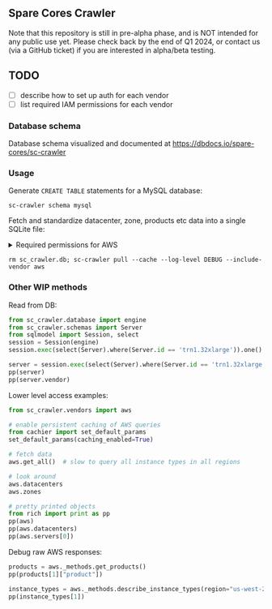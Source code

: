 ## Spare Cores Crawler

Note that this repository is still in pre-alpha phase, and is NOT intended for any public use yet.
Please check back by the end of Q1 2024, or contact us (via a GitHub ticket) if you are interested
in alpha/beta testing.

## TODO

- [ ] describe how to set up auth for each vendor
- [ ] list required IAM permissions for each vendor

### Database schema

Database schema visualized and documented at https://dbdocs.io/spare-cores/sc-crawler

### Usage

Generate `CREATE TABLE` statements for a MySQL database:

```shell
sc-crawler schema mysql
```

Fetch and standardize datacenter, zone, products etc data into a single SQLite file:

<details>

<summary>Required permissions for AWS</summary>

You will need the following IAM permissions to be able to run the Crawler in AWS:

```json
{
    "Version": "2012-10-17",
    "Statement": [
        {
            "Sid": "AllowCrawler",
            "Effect": "Allow",
            "Action": [
                "pricing:ListPriceLists",
                "pricing:GetPriceListFileUrl",
                "pricing:GetProducts",
                "ec2:DescribeRegions",
                "ec2:DescribeAvailabilityZones",
                "ec2:DescribeInstanceTypes"
            ],
            "Resource": "*"
        }
    ]
}
```

</details>

```shell
rm sc_crawler.db; sc-crawler pull --cache --log-level DEBUG --include-vendor aws
```

### Other WIP methods

Read from DB:

```py
from sc_crawler.database import engine
from sc_crawler.schemas import Server
from sqlmodel import Session, select
session = Session(engine)
session.exec(select(Server).where(Server.id == 'trn1.32xlarge')).one()

server = session.exec(select(Server).where(Server.id == 'trn1.32xlarge')).one()
pp(server)
pp(server.vendor)
```

Lower level access examples:

```py
from sc_crawler.vendors import aws

# enable persistent caching of AWS queries
from cachier import set_default_params
set_default_params(caching_enabled=True)

# fetch data
aws.get_all()  # slow to query all instance types in all regions

# look around
aws.datacenters
aws.zones

# pretty printed objects
from rich import print as pp
pp(aws)
pp(aws.datacenters)
pp(aws.servers[0])
```

Debug raw AWS responses:

```py
products = aws._methods.get_products()
pp(products[1]["product"])

instance_types = aws._methods.describe_instance_types(region="us-west-2")
pp(instance_types[1])
```
